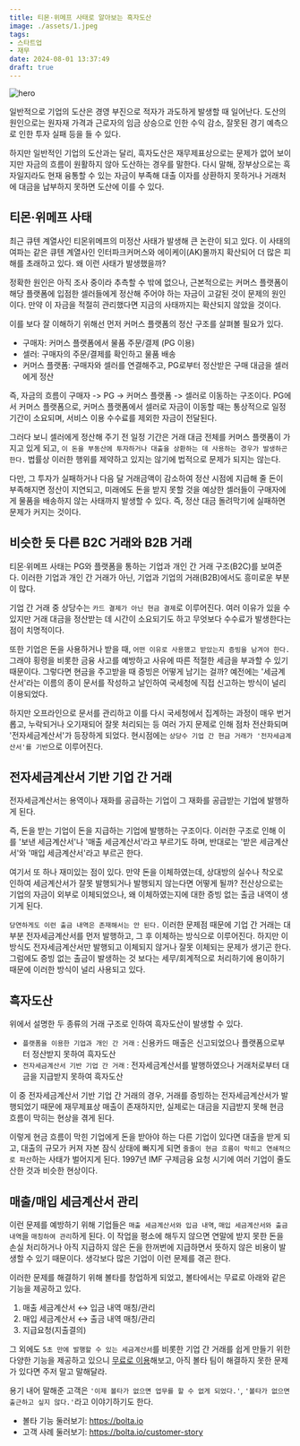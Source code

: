 ```yaml
---
title: 티몬·위메프 사태로 알아보는 흑자도산
image: ./assets/1.jpeg
tags:
- 스타트업
- 재무
date: 2024-08-01 13:37:49
draft: true
---
```


![hero](./assets/1.jpeg)

일반적으로 기업의 도산은 경영 부진으로 적자가 과도하게 발생할 때 일어난다. 도산의 원인으로는 원자재 가격과 근로자의 임금 상승으로 인한 수익 감소, 잘못된 경기 예측으로 인한 투자 실패 등을 들 수 있다.

하지만 일반적인 기업의 도산과는 달리, 흑자도산은 재무제표상으로는 문제가 없어 보이지만 자금의 흐름이 원활하지 않아 도산하는 경우를 말한다. 다시 말해, 장부상으로는 흑자일지라도 현재 융통할 수 있는 자금이 부족해 대출 이자를 상환하지 못하거나 거래처에 대금을 납부하지 못하면 도산에 이를 수 있다.

## 티몬·위메프 사태

최근 큐텐 계열사인 티몬위메프의 미정산 사태가 발생해 큰 논란이 되고 있다. 이 사태의 여파는 같은 큐텐 계열사인 인터파크커머스와 에이케이(AK)몰까지 확산되어 더 많은 피해를 초래하고 있다. 왜 이런 사태가 발생했을까?

정확한 원인은 아직 조사 중이라 추측할 수 밖에 없으나, 근본적으로는 커머스 플랫폼이 해당 플랫폼에 입점한 셀러들에게 정산해 주어야 하는 자금이 고갈된 것이 문제의 원인이다. 만약 이 자금을 적절히 관리했다면 지금의 사태까지는 확산되지 않았을 것이다.

이를 보다 잘 이해하기 위해선 먼저 커머스 플랫폼의 정산 구조를 살펴볼 필요가 있다.

- 구매자: 커머스 플랫폼에서 물품 주문/결제 (PG 이용)
- 셀러: 구매자의 주문/결제를 확인하고 물품 배송
- 커머스 플랫폼: 구매자와 셀러를 연결해주고, PG로부터 정산받은 구매 대금을 셀러에게 정산

즉, 자금의 흐름이 구매자 -> PG -> 커머스 플랫폼 -> 셀러로 이동하는 구조이다. PG에서 커머스 플랫폼으로, 커머스 플랫폼에서 셀러로 자금이 이동할 때는 통상적으로 일정 기간이 소요되며, 서비스 이용 수수료를 제외한 자금이 전달된다.

그러다 보니 셀러에게 정산해 주기 전 일정 기간은 거래 대금 전체를 커머스 플랫폼이 가지고 있게 되고, `이 돈을 부동산에 투자하거나 대출을 상환하는 데 사용하는 경우가 발생하곤 한다.` 법률상 이러한 행위를 제약하고 있지는 않기에 법적으로 문제가 되지는 않는다.

다만, 그 투자가 실패하거나 다음 달 거래금액이 감소하여 정산 시점에 지급해 줄 돈이 부족해지면 정산이 지연되고, 미래에도 돈을 받지 못할 것을 예상한 셀러들이 구매자에게 물품을 배송하지 않는 사태까지 발생할 수 있다. 즉, 정산 대금 돌려막기에 실패하면 문제가 커지는 것이다.

## 비슷한 듯 다른 B2C 거래와 B2B 거래

티몬·위메프 사태는 PG와 플랫폼을 통하는 기업과 개인 간 거래 구조(B2C)를 보여준다. 이러한 기업과 개인 간 거래가 아닌, 기업과 기업의 거래(B2B)에서도 흥미로운 부분이 많다.

기업 간 거래 중 상당수는 `카드 결제가 아닌 현금 결제`로 이루어진다. 여러 이유가 있을 수 있지만 거래 대금을 정산받는 데 시간이 소요되기도 하고 무엇보다 수수료가 발생한다는 점이 치명적이다.

또한 기업은 돈을 사용하거나 받을 때, `어떤 이유로 사용했고 받았는지 증빙을 남겨야 한다.` 그래야 횡령을 비롯한 금융 사고를 예방하고 사유에 따른 적절한 세금을 부과할 수 있기 때문이다. 그렇다면 현금을 주고받을 때 증빙은 어떻게 남기는 걸까? 예전에는 '세금계산서'라는 이름의 종이 문서를 작성하고 날인하여 국세청에 직접 신고하는 방식이 널리 이용되었다.

하지만 오프라인으로 문서를 관리하고 이를 다시 국세청에서 집계하는 과정이 매우 번거롭고, 누락되거나 오기재되어 잘못 처리되는 등 여러 가지 문제로 인해 점차 전산화되며 '전자세금계산서'가 등장하게 되었다. 현시점에는 `상당수 기업 간 현금 거래가 '전자세금계산서'를 기반`으로 이루어진다.

## 전자세금계산서 기반 기업 간 거래

전자세금계산서는 용역이나 재화를 공급하는 기업이 그 재화를 공급받는 기업에 발행하게 된다.

즉, 돈을 받는 기업이 돈을 지급하는 기업에 발행하는 구조이다. 이러한 구조로 인해 이를 '보낸 세금계산서'나 '매출 세금계산서'라고 부르기도 하며, 반대로는 '받은 세금계산서'와 '매입 세금계산서'라고 부르곤 한다.

여기서 또 하나 재미있는 점이 있다. 만약 돈을 이체하였는데, 상대방의 실수나 착오로 인하여 세금계산서가 잘못 발행되거나 발행되지 않는다면 어떻게 될까? 전산상으로는 기업의 자금이 외부로 이체되었으나, 왜 이체하였는지에 대한 증빙 없는 출금 내역이 생기게 된다.

`당연하게도 이런 출금 내역은 존재해서는 안 된다.` 이러한 문제점 때문에 기업 간 거래는 대부분 전자세금계산서를 먼저 발행하고, 그 후 이체하는 방식으로 이루어진다. 하지만 이 방식도 전자세금계산서만 발행되고 이체되지 않거나 잘못 이체되는 문제가 생기곤 한다. 그럼에도 증빙 없는 출금이 발생하는 것 보다는 세무/회계적으로 처리하기에 용이하기 때문에 이러한 방식이 널리 사용되고 있다.

## 흑자도산

위에서 설명한 두 종류의 거래 구조로 인하여 흑자도산이 발생할 수 있다.

- `플랫폼을 이용한 기업과 개인 간 거래` : 신용카드 매출은 신고되었으나 플랫폼으로부터 정산받지 못하여 흑자도산
- `전자세금계산서 기반 기업 간 거래` : 전자세금계산서를 발행하였으나 거래처로부터 대금을 지급받지 못하여 흑자도산

이 중 전자세금계산서 기반 기업 간 거래의 경우, 거래를 증빙하는 전자세금계산서가 발행되었기 때문에 재무제표상 매출이 존재하지만, 실제로는 대금을 지급받지 못해 현금 흐름이 막히는 현상을 겪게 된다.

이렇게 현금 흐름이 막힌 기업에게 돈을 받아야 하는 다른 기업이 있다면 대출을 받게 되고, 대출의 규모가 커져 자본 잠식 상태에 빠지게 되면 `줄줄이 현금 흐름이 막히고 연쇄적으로 파산`하는 사태가 벌어지게 된다. 1997년 IMF 구제금융 요청 시기에 여러 기업이 줄도산한 것과 비슷한 현상이다.

## 매출/매입 세금계산서 관리

이런 문제를 예방하기 위해 기업들은 `매출 세금계산서와 입금 내역`, `매입 세금계산서와 출금 내역`을 `매칭하여 관리`하게 된다. 이 작업을 평소에 해두지 않으면 연말에 받지 못한 돈을 손실 처리하거나 아직 지급하지 않은 돈을 한꺼번에 지급하면서 뜻하지 않은 비용이 발생할 수 있기 때문이다. 생각보다 많은 기업이 이런 문제를 겪곤 한다.

이러한 문제를 해결하기 위해 볼타를 창업하게 되었고, 볼타에서는 무료로 아래와 같은 기능을 제공하고 있다.

1. 매출 세금계산서 ↔︎ 입금 내역 매칭/관리
2. 매입 세금계산서 ↔︎ 출금 내역 매칭/관리
3. 지급요청(지출결의)

그 외에도 `5초 만에 발행할 수 있는 세금계산서`를 비롯한 기업 간 거래를 쉽게 만들기 위한 다양한 기능을 제공하고 있으니 [무료로 이용](https://bolta.io)해보고, 아직 볼타 팀이 해결하지 못한 문제가 있다면 주저 말고 말해달라.

용기 내어 말해준 고객은 `'이제 볼타가 없으면 업무를 할 수 없게 되었다.'`, `'볼타가 없으면 출근하고 싶지 않다.'`라고 이야기하기도 한다.

- 볼타 기능 둘러보기: https://bolta.io 
- 고객 사례 둘러보기: https://bolta.io/customer-story 